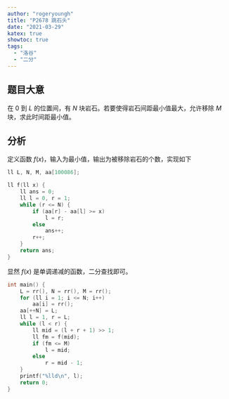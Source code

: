```yaml
---
author: "rogeryoungh"
title: "P2678 跳石头"
date: "2021-03-29"
katex: true
showtoc: true
tags: 
  - "洛谷"
  - "二分"
---
```


## 题目大意

在 $0$ 到 $L$ 的位置间，有 $N$ 块岩石。若要使得岩石间距最小值最大，允许移除 $M$ 块，求此时间距最小值。

## 分析

定义函数 $f(x)$，输入为最小值，输出为被移除岩石的个数，实现如下

```cpp
ll L, N, M, aa[100086];

ll f(ll x) {
    ll ans = 0;
    ll l = 0, r = 1;
    while (r <= N) {
        if (aa[r] - aa[l] >= x)
            l = r;
        else
            ans++;
        r++;
    }
    return ans;
}
```

显然 $f(x)$ 是单调递减的函数，二分查找即可。

```cpp
int main() {
    L = rr(), N = rr(), M = rr();
    for (ll i = 1; i <= N; i++)
        aa[i] = rr();
    aa[++N] = L;
    ll l = 1, r = L;
    while (l < r) {
        ll mid = (l + r + 1) >> 1;
        ll fm = f(mid);
        if (fm <= M)
            l = mid;
        else
            r = mid - 1;
    }
    printf("%lld\n", l);
    return 0;
}
```
